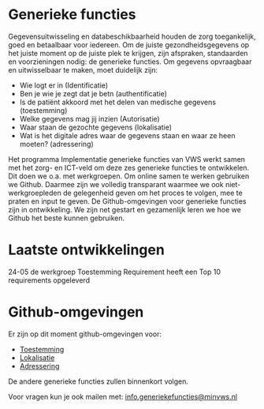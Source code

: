 # Generieke functies

Gegevensuitwisseling en databeschikbaarheid houden de zorg toegankelijk, goed en betaalbaar voor iedereen. Om de juiste gezondheidsgegevens op het juiste moment op de juiste plek te krijgen, zijn afspraken, standaarden en voorzieningen nodig: de generieke functies. Om gegevens opvraagbaar en uitwisselbaar te maken, moet duidelijk zijn:
* Wie logt er in (Identificatie)
* Ben je wie je zegt dat je betn (authentificatie)
* Is de patiënt akkoord met het delen van medische gegevens (toestemming)
* Welke gegevens mag jij inzien (Autorisatie)
* Waar staan de gezochte gegevens (lokalisatie)
* Wat is het digitale adres waar de gegevens staan en waar ze heen moeten? (adressering)

Het programma Implementatie generieke functies van VWS werkt samen met het zorg- en ICT-veld om deze zes generieke functies te ontwikkelen. Dit doen we o.a.  met werkgroepen. Om online samen te werken gebruiken we Github. Daarmee zijn we volledig transparant waarmee we ook niet-werkgroepleden de gelegenheid geven om het proces te volgen, mee te praten en input te geven. De Github-omgevingen voor generieke functies zijn in ontwikkeling. We zijn net gestart en gezamenlijk leren we hoe we Github het beste kunnen gebruiken.

# Laatste ontwikkelingen
24-05 de werkgroep Toestemming Requirement heeft een Top 10 requirements opgeleverd

# Github-omgevingen
Er zijn op dit moment github-omgevingen voor:

* [Toestemming](https://github.com/minvws/generiekefuncties-toestemming)
* [Lokalisatie](https://github.com/minvws/generiekefuncties-lokalisatie)
* [Adressering](https://github.com/minvws/generiekefuncties-adressering)

De andere generieke functies zullen binnenkort volgen.

Voor vragen kun je ook mailen met: info.generiekefuncties@minvws.nl


